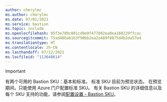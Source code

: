```yaml
---
author: cherylmc
ms.author: cherylmc
ms.date: 07/01/2021
ms.service: bastion
ms.topic: include
ms.openlocfilehash: 05f3e789c801cd8e0f477882ea8ea160229ffcac
ms.sourcegitcommit: 75ad40bab1b3f90bb2ea2a489f8875d4b2da57e4
ms.translationtype: HT
ms.contentlocale: zh-CN
ms.lasthandoff: 07/12/2021
ms.locfileid: "113640614"
---
```

> [!IMPORTANT]
> 有两个可用的 Bastion SKU：基本和标准。 标准 SKU 目前为预览状态。 在预览期间，只能使用 Azure 门户配置标准 SKU。 有关 Bastion SKU 的详细信息以及每个 SKU 支持的功能，请参阅[配置设置 - Bastion SKU](../articles/bastion/configuration-settings.md#skus)。
>